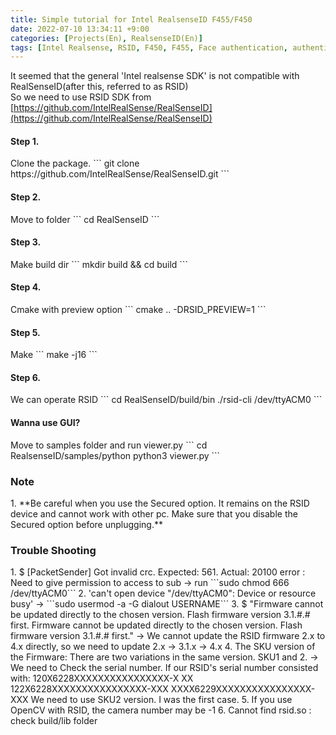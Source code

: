 ```yaml
---
title: Simple tutorial for Intel RealsenseID F455/F450
date: 2022-07-10 13:34:11 +9:00	
categories: [Projects(En), RealsenseID(En)]
tags: [Intel Realsense, RSID, F450, F455, Face authentication, authentication, Face recognition]
---
```

It seemed that the general 'Intel realsense SDK' is not compatible with RealSenseID(after this, referred to as RSID)<br>
So we need to use RSID SDK from [https://github.com/IntelRealSense/RealSenseID](https://github.com/IntelRealSense/RealSenseID)

<h4>Step 1.</h4>
Clone the package.
```
git clone https://github.com/IntelRealSense/RealSenseID.git
```

<h4>Step 2.</h4>
Move to folder
```
cd RealSenseID
```

<h4>Step 3.</h4>
Make build dir
```
mkdir build && cd build
```

<h4>Step 4.</h4>
Cmake with preview option
```
cmake .. -DRSID_PREVIEW=1
```

<h4>Step 5.</h4>
Make
```
make -j16
```

<h4>Step 6.</h4>
We can operate RSID
```
cd RealSenseID/build/bin
./rsid-cli /dev/ttyACM0
```

<h4>Wanna use GUI?</h4>
Move to samples folder and run viewer.py
```
cd RealsenseID/samples/python
python3 viewer.py
```


<h3>Note</h3>
 1. **Be careful when you use the Secured option. It remains on the RSID device and cannot work with other pc. Make sure that you disable the Secured option before unplugging.**

<h3>Trouble Shooting</h3>
 1. $ [PacketSender] Got invalid crc. Expected: 561. Actual: 20100 error : Need to give permission to access to sub -> run ```sudo chmod 666 /dev/ttyACM0```
 2. 'can't open device "/dev/ttyACM0": Device or resource busy' -> ```sudo usermod -a -G dialout USERNAME```
 3. $ "Firmware cannot be updated directly to the chosen version.
Flash firmware version 3.1.#.# first. Firmware cannot be updated directly to the chosen version.
Flash firmware version 3.1.#.# first." -> We cannot update the RSID firmware 2.x to 4.x directly, so we need to update 2.x -> 3.1.x -> 4.x
 4. The SKU version of the Firmware: There are two variations in the same version. SKU1 and 2. -> We need to Check the serial number. If our RSID's serial number consisted with:
	120X6228XXXXXXXXXXXXXXXX-X	XX
	122X6228XXXXXXXXXXXXXXXX-XXX
	XXXX6229XXXXXXXXXXXXXXXX-XXX
	We need to use SKU2 version. I was the first case.
 5. If you use OpenCV with RSID, the camera number may be -1
 6. Cannot find rsid.so : check build/lib folder


